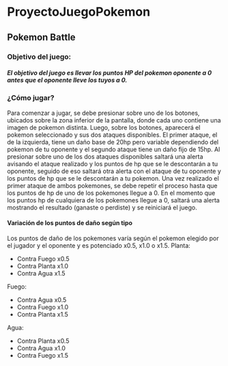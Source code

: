 # ProyectoJuegoPokemon

## Pokemon Battle

### Objetivo del juego:

##### El objetivo del juego es llevar los puntos HP del pokemon oponente a 0 antes que el oponente lleve los tuyos a 0.

### ¿Cómo jugar?

Para comenzar a jugar, se debe presionar sobre uno de los botones, ubicados sobre la zona inferior de la pantalla, donde cada uno contiene una imagen de pokemon distinta. Luego, sobre los botones, aparecerá el pokemon seleccionado y sus dos ataques disponibles. El primer ataque, el de la izquierda, tiene un daño base de 20hp pero variable dependiendo del pokemon de tu oponente y el segundo ataque tiene un daño fijo de 15hp. Al presionar sobre uno de los dos ataques disponibles saltará una alerta avisando el ataque realizado y los puntos de hp que se le descontarán a tu oponente, seguido de eso saltará otra alerta con el ataque de tu oponente y los puntos de hp que se le descontarán a tu pokemon. Una vez realizado el primer ataque de ambos pokemones, se debe repetir el proceso hasta que los puntos de hp de uno de los pokemones llegue a 0. En el momento que los puntos hp de cualquiera de los pokemones llegue a 0, saltará una alerta mostrando el resultado (ganaste o perdiste) y se reiniciará el juego.

#### Variación de los puntos de daño según tipo

Los puntos de daño de los pokemones varía según el pokemon elegido por el jugador y el oponente y es potenciado x0.5, x1.0 o x1.5.
Planta:

- Contra Fuego x0.5
- Contra Planta x1.0
- Contra Agua x1.5

Fuego:

- Contra Agua x0.5
- Contra Fuego x1.0
- Contra Planta x1.5

Agua:

- Contra Planta x0.5
- Contra Agua x1.0
- Contra Fuego x1.5

